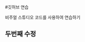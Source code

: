 #깃허브 연습

비주얼 스튜디오 코드를 사용하여 연습하기

두번째 수정
--------------------------------------------------------------